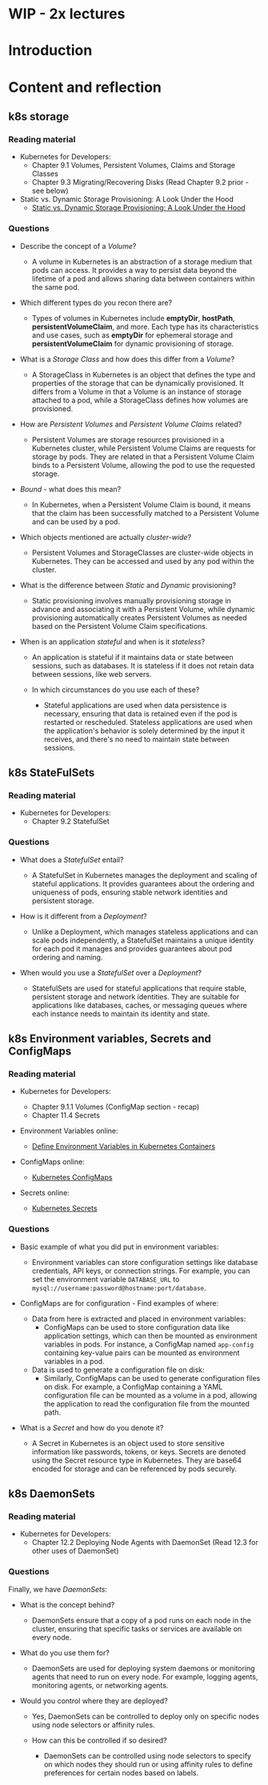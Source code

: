 # WIP - 2x lectures
# Introduction

# Content and reflection

## k8s storage


### Reading material

- Kubernetes for Developers:
  - Chapter 9.1 Volumes, Persistent Volumes, Claims and Storage Classes
  - Chapter 9.3 Migrating/Recovering Disks (Read Chapter 9.2 prior - see below)
- Static vs. Dynamic Storage Provisioning: A Look Under the Hood
  - [Static vs. Dynamic Storage Provisioning: A Look Under the Hood](https://bluexp.netapp.com/blog/cvo-blg-static-vs.-dynamic-storage-provisioning-a-look-under-the-hood)

### Questions

- Describe the concept of a _Volume_?
  - A volume in Kubernetes is an abstraction of a storage medium that pods can access. It provides a way to persist data beyond the lifetime of a pod and allows sharing data between containers within the same pod.

- Which different types do you recon there are?
  - Types of volumes in Kubernetes include **emptyDir**, **hostPath**, **persistentVolumeClaim**, and more. Each type has its characteristics and use cases, such as **emptyDir** for ephemeral storage and **persistentVolumeClaim** for dynamic provisioning of storage.

- What is a _Storage Class_ and how does this differ from a _Volume_?
  - A StorageClass in Kubernetes is an object that defines the type and properties of the storage that can be dynamically provisioned. It differs from a Volume in that a Volume is an instance of storage attached to a pod, while a StorageClass defines how volumes are provisioned.

- How are _Persistent Volumes_ and _Persistent Volume Claims_ related?
  - Persistent Volumes are storage resources provisioned in a Kubernetes cluster, while Persistent Volume Claims are requests for storage by pods. They are related in that a Persistent Volume Claim binds to a Persistent Volume, allowing the pod to use the requested storage.

- _Bound_ - what does this mean?
  - In Kubernetes, when a Persistent Volume Claim is bound, it means that the claim has been successfully matched to a Persistent Volume and can be used by a pod.

- Which objects mentioned are actually _cluster-wide_?
  - Persistent Volumes and StorageClasses are cluster-wide objects in Kubernetes. They can be accessed and used by any pod within the cluster.

- What is the difference between _Static_ and _Dynamic_ provisioning?
  - Static provisioning involves manually provisioning storage in advance and associating it with a Persistent Volume, while dynamic provisioning automatically creates Persistent Volumes as needed based on the Persistent Volume Claim specifications.

- When is an application _stateful_ and when is it _stateless_?
  - An application is stateful if it maintains data or state between sessions, such as databases. It is stateless if it does not retain data between sessions, like web servers.

  - In which circumstances do you use each of these?
    - Stateful applications are used when data persistence is necessary, ensuring that data is retained even if the pod is restarted or rescheduled. Stateless applications are used when the application's behavior is solely determined by the input it receives, and there's no need to maintain state between sessions.

## k8s StateFulSets

### Reading material

- Kubernetes for Developers:
  - Chapter 9.2 StatefulSet
  
### Questions

- What does a _StatefulSet_ entail?
  - A StatefulSet in Kubernetes manages the deployment and scaling of stateful applications. It provides guarantees about the ordering and uniqueness of pods, ensuring stable network identities and persistent storage.

- How is it different from a _Deployment_?
  - Unlike a Deployment, which manages stateless applications and can scale pods independently, a StatefulSet maintains a unique identity for each pod it manages and provides guarantees about pod ordering and naming.

- When would you use a _StatefulSet_ over a _Deployment_?
  - StatefulSets are used for stateful applications that require stable, persistent storage and network identities. They are suitable for applications like databases, caches, or messaging queues where each instance needs to maintain its identity and state.

## k8s Environment variables, Secrets and ConfigMaps

### Reading material

- Kubernetes for Developers:
  - Chapter 9.1.1 Volumes (ConfigMap section - recap)
  - Chapter 11.4 Secrets

- Environment Variables online:
  - [Define Environment Variables in Kubernetes Containers](https://kubernetes.io/docs/tasks/inject-data-application/define-environment-variable-container/)
- ConfigMaps online:
  - [Kubernetes ConfigMaps](https://kubernetes.io/docs/concepts/configuration/configmap/)
- Secrets online:
  - [Kubernetes Secrets](https://kubernetes.io/docs/concepts/configuration/secret/)

### Questions

- Basic example of what you did put in environment variables:
  - Environment variables can store configuration settings like database credentials, API keys, or connection strings. For example, you can set the environment variable `DATABASE_URL` to `mysql://username:password@hostname:port/database`.

- ConfigMaps are for configuration - Find examples of where:
  - Data from here is extracted and placed in environment variables:
    - ConfigMaps can be used to store configuration data like application settings, which can then be mounted as environment variables in pods. For instance, a ConfigMap named `app-config` containing key-value pairs can be mounted as environment variables in a pod.
  - Data is used to generate a configuration file on disk:
    - Similarly, ConfigMaps can be used to generate configuration files on disk. For example, a ConfigMap containing a YAML configuration file can be mounted as a volume in a pod, allowing the application to read the configuration file from the mounted path.

- What is a _Secret_ and how do you denote it?
  - A Secret in Kubernetes is an object used to store sensitive information like passwords, tokens, or keys. Secrets are denoted using the Secret resource type in Kubernetes. They are base64 encoded for storage and can be referenced by pods securely.

## k8s DaemonSets

### Reading material

- Kubernetes for Developers:
  - Chapter 12.2 Deploying Node Agents with DaemonSet (Read 12.3 for other uses of DaemonSet)

### Questions

Finally, we have _DaemonSets_:
- What is the concept behind?
  - DaemonSets ensure that a copy of a pod runs on each node in the cluster, ensuring that specific tasks or services are available on every node.

- What do you use them for?
  - DaemonSets are used for deploying system daemons or monitoring agents that need to run on every node. For example, logging agents, monitoring agents, or networking agents.

- Would you control where they are deployed?
  - Yes, DaemonSets can be controlled to deploy only on specific nodes using node selectors or affinity rules.

  - How can this be controlled if so desired?
    - DaemonSets can be controlled using node selectors to specify on which nodes they should run or using affinity rules to define preferences for certain nodes based on labels.



